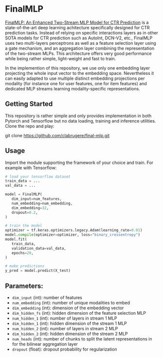 # FinalMLP

[FinalMLP: An Enhanced Two-Stream MLP Model for CTR Prediction](https://arxiv.org/abs/2304.00902v3) is a state-of-the-art deep learning achitecture specifically designed for CTR prediction tasks. Instead of relying on specific interactions layers as in other SOTA models for CTR prediction such as AutoInt, DCN-V2, etc., FinalMLP uses two multi-layers perceptrons as well as a feature selection layer using a gate mechanism, and an aggregation layer combining the representation of the two-stream MLPs. This architecture offers very good performance while being rather simple, light-weight and fast to train.

In the implemention of this repository, we use only one embedding layer projecting the whole input vector to the embedding space. Nevertheless it can easily adapted to use multiple distinct embedding projections per modality (for instance one for user features, one for item features) and dedicated MLP streams learning modality-specific representations.

## Getting Started

This repository is rather simple and only provides implementation in both Pytorch and Tensorflow but no data loading, training and inference utilities. Clone the repo and play:

git clone https://github.com/clabrugere/final-mlp.git


## Usage

Import the module supporting the framework of your choice and train. For example with Tensorflow:
 ``` python
# load your tensorflow dataset
train_data = ...
val_data = ...

 model = FinalMLP(
    dim_input=num_features,
    num_embedding=num_embedding,
    dim_embedding=32,
    dropout=0.2,
)

# train the model
optimizer = tf.keras.optimizers.legacy.Adam(learning_rate=0.01)
model.compile(optimizer=optimizer, loss="binary_crossentropy")
model.fit(
    train_data,
    validation_data=val_data,
    epochs=20,
)

# make predictions
y_pred = model.predict(X_test)

 ```

 ## Parameters:
- `dim_input` (int): number of features
- `num_embedding` (int): number of unique modalities to embed
- `dim_embedding` (int): dimension of the embedding vector
- `dim_hidden_fs` (int): hidden dimension of the feature selection MLP
- `num_hidden_1` (int): number of layers in stream 1 MLP
- `dim_hidden_1` (int): hidden dimension of the stream 1 MLP
- `num_hidden_2` (int): number of layers in stream 2 MLP
- `dim_hidden_2` (int): hidden dimension of the stream 2 MLP
- `num_heads` (int): number of chunks to split the latent representations in for the bilinear aggregation layer 
- `dropout` (float): dropout probability for regularization
